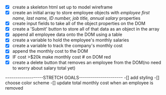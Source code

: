-[x] create a skeleton html set up to model wireframe
-[x] create an initial array to store employee objects with  _employee first name, last name, ID number, job title, annual salary_ properties
-[x] create input fields to take all of the object properties on the DOM
-[x] create a 'Submit' button to store all of that data as an object in the array
-[x] append all employee data onto the DOM using a table
-[x] create a variable to hold the employee's monthly salaries
-[x] create a variable to track the company's monthly cost
-[x] append the monthly cost to the DOM
-[x] IF cost >$20k make monthly cost # on DOM red
-[x] create a delete button that removes an employee from the DOM(no need to worry about salary total yet)

-------------------STRETCH GOALS----------------------
-[] add styling
-[] choose color scheme
-[] update total monthly cost when an employee is removed